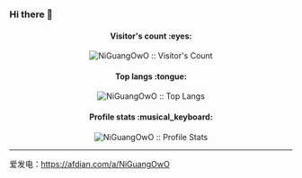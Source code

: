 ### Hi there 👋

<h4 align="center">Visitor's count :eyes:</h4>

<p align="center"><img src="https://profile-counter.glitch.me/NiGuangOwO/count.svg" alt="NiGuangOwO :: Visitor's Count" /></p>

<h4 align="center">Top langs :tongue:</h4>

<p align="center"><img src="https://github-readme-stats.vercel.app/api/top-langs/?username=NiGuangOwO&theme=tokyonight" alt="NiGuangOwO :: Top Langs" /></p>

<h4 align="center">Profile stats :musical_keyboard:</h4>

<p align="center"><img src="https://github-readme-stats.vercel.app/api?username=NiGuangOwO&show_icons=true&theme=synthwave" alt="NiGuangOwO :: Profile Stats" /></p>

---

爱发电：https://afdian.com/a/NiGuangOwO
